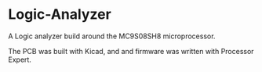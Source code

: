 # Logic-Analyzer
A Logic analyzer build around the MC9S08SH8 microprocessor.

The PCB was built with Kicad, and and firmware was written with Processor Expert.
